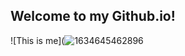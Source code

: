 ## Welcome to my Github.io!

![This is me](![1634645462896](https://user-images.githubusercontent.com/100659117/156863712-e9dd535b-06ab-48fc-b694-237072a4c375.jpg)
